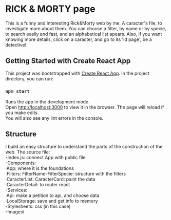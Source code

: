 # RICK & MORTY page

This is a funny and interesting Rick&Morty web by me. A caracter's file, to investigate more about them.
You can choose a filter, by name or by specie, to search easily and fast, and an alphabetical list apears.
Also, if you want knowing more details, click on a caracter, and go to its 'id page', be a detective!

## Getting Started with Create React App

This project was bootstrapped with [Create React App](https://github.com/facebook/create-react-app).
In the project directory, you can run:

### `npm start`

Runs the app in the development mode.\
Open [http://localhost:3000](http://localhost:3000) to view it in the browser.
The page will reload if you make edits.\
You will also see any lint errors in the console.

## Structure

I build an easy structure to understand the parts of the construction of the web.
The source file:\
-Index.js: connect App with public file\
-Components:\
·App: where it is the foundations\
·Filters: FilterName-FilterSpecie: structure with the filters\
·CaracterList: CaracterCard: paint the data\
·CaracterDetail: to router react\
-Services:\
·Api: make a petition to api, and choose data\
·LocalStorage: save and get info to memory\
-Stylesheets: css (in this case)\
-Images\

